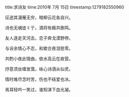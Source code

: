 title:求诗友
time:2010年 7月 15日
timestamp:1279182550960

<P>征途其漫雁无穷，暗柳云花各自兴。</P>
<P>诗也无魂徒彳亍，酒将有瘾共歌鸣。</P>
<P>友人逐走天河去，恋子奔戈漠野停。</P>
<P>与诉余情心不忍，和歌合夜泪思零。</P>
<P>共酌小夜此情曲，依水高云在故营。</P>
<P>抒意须丝缠发霭，咏心诗酒从仙灵。</P>
<P>情时难尽念时苦，伤也不结爱也冰。</P>
<P>焉耳轻吟一笑过，谁知涕下血光凝。</P>